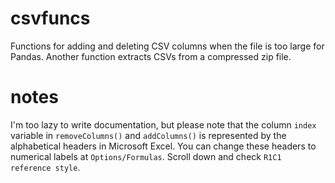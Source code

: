 # csvfuncs
Functions for adding and deleting CSV columns when the file is too large for Pandas. Another function extracts CSVs from a compressed zip file.

# notes
I'm too lazy to write documentation, but please note that the column ``index`` variable in ``removeColumns()`` and ``addColumns()`` is represented by the alphabetical headers in Microsoft Excel. You can change these headers to numerical labels at ``Options/Formulas``. Scroll down and check ``R1C1 reference style``.
